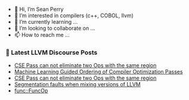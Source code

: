 - 👋 Hi, I’m Sean Perry
- 👀 I’m interested in compilers (c++, COBOL, llvm)
- 🌱 I’m currently learning ...
- 💞️ I’m looking to collaborate on ...
- 📫 How to reach me ...

<!---
s66perry/s66perry is a ✨ special ✨ repository because its `README.md` (this file) appears on your GitHub profile.
You can click the Preview link to take a look at your changes.
--->
### 📕 Latest LLVM Discourse Posts

<!-- DISCOURSE-LLVM:START -->
- [CSE Pass can not eliminate two Ops with the same region](https://discourse.llvm.org/t/cse-pass-can-not-eliminate-two-ops-with-the-same-region/67669#post_9)
- [Machine Learning Guided Ordering of Compiler Optimization Passes](https://discourse.llvm.org/t/machine-learning-guided-ordering-of-compiler-optimization-passes/60415?page=2#post_36)
- [CSE Pass can not eliminate two Ops with the same region](https://discourse.llvm.org/t/cse-pass-can-not-eliminate-two-ops-with-the-same-region/67669#post_8)
- [Segmentation faults when mixing versions of LLVM](https://discourse.llvm.org/t/segmentation-faults-when-mixing-versions-of-llvm/67694#post_12)
- [func::FuncOp](https://discourse.llvm.org/t/func-funcop/67701#post_3)
<!-- DISCOURSE-LLVM:END -->
